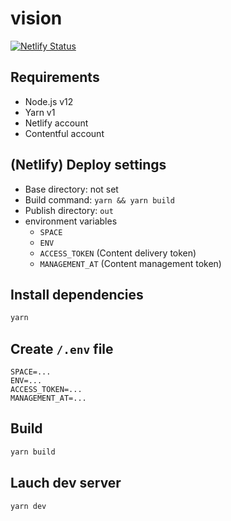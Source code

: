 # vision

[![Netlify Status](https://api.netlify.com/api/v1/badges/2b2fecb4-97bc-4653-8492-54202153c1f6/deploy-status)](https://app.netlify.com/sites/infallible-neumann-dc1e95/deploys)

## Requirements

- Node.js v12
- Yarn v1
- Netlify account
- Contentful account

## (Netlify) Deploy settings

- Base directory: not set
- Build command: `yarn && yarn build`
- Publish directory: `out`
- environment variables
  - `SPACE`
  - `ENV`
  - `ACCESS_TOKEN` (Content delivery token)
  - `MANAGEMENT_AT` (Content management token)

## Install dependencies

```bash
yarn
```

## Create `/.env` file

```text
SPACE=...
ENV=...
ACCESS_TOKEN=...
MANAGEMENT_AT=...
```

## Build

```bash
yarn build
```

## Lauch dev server

```bash
yarn dev
```
